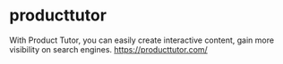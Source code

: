 # producttutor
With Product Tutor, you can easily create interactive content, gain more visibility on search engines. https://producttutor.com/
